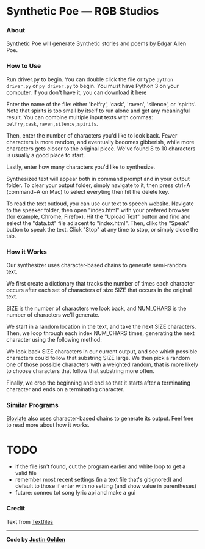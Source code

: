 # Synthetic Poe &mdash; RGB Studios

### About

Synthetic Poe will generate Synthetic stories and poems by Edgar Allen Poe.

### How to Use

Run driver.py to begin. You can double click the file or type <code>python driver.py</code> or <code>py driver.py</code> to begin. You must have Python 3 on your computer. If you don't have it, you can download it [here](https://www.python.org/downloads/)

Enter the name of the file: either 'belfry', 'cask', 'raven', 'silence', or 'spirits'. Note that spirits is too small by itself to run alone and get any meaningful result. You can combine multiple input texts with commas: <code>belfry,cask,raven,silence,spirits</code>.

Then, enter the number of characters you'd like to look back. Fewer characters is more random, and eventually becomes gibberish, while more characters gets closer to the original piece. We've found 8 to 10 characters is usually a good place to start.

Lastly, enter how many characters you'd like to synthesize.

Synthesized text will appear both in command prompt and in your output folder. To clear your output folder, simply navigate to it, then press ctrl+A (command+A on Mac) to select everyting then hit the delete key.

To read the text outloud, you can use our text to speech website. Navigate to the speaker folder, then open "index.html" with your prefered browser (for example, Chrome, Firefox). Hit the "Upload Text" button and find and select the "data.txt" file adjacent to "index.html". Then, clikc the "Speak" button to speak the text. Click "Stop" at any time to stop, or simply close the tab.

### How it Works

Our synthesizer uses character-based chains to generate semi-random text.

We first create a dictionary that tracks the number of times each character occurs after each set of characters of size SIZE that occurs in the original text.

SIZE is the number of characters we look back, and NUM_CHARS is the number of characters we'll generate.

We start in a random location in the text, and take the next SIZE characters. Then, we loop through each index NUM_CHARS times, generating the next character using the following method:

We look back SIZE characters in our current output, and see which possible characters could follow that substring SIZE large. We then pick a random one of those possible characters with a weighted random, that is more likely to choose characters that follow that substring more often.

Finally, we crop the beginning and end so that it starts after a terminating character and ends on a terminating character.

### Similar Programs

[Bloviate](https://successfulsoftware.net/2019/04/02/bloviate/) also uses character-based chains to generate its output. Feel free to read more about how it works.

# TODO

-   if the file isn't found, cut the program earlier and white loop to get a valid file
-   remember most recent settings (in a text file that's gitignored) and default to those if enter with no setting (and show value in parentheses)
-   future: connec tot song lyric api and make a gui

### Credit

Text from [Textfiles](http://www.textfiles.com/etext/AUTHORS/POE/)

<hr>

**Code by [Justin Golden](https://justingolden21.github.io)**
